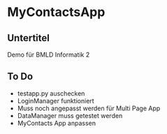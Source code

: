 # MyContactsApp

## Untertitel
Demo für BMLD Informatik 2

## To Do

- testapp.py auschecken
- LoginManager funktioniert
- Muss noch angepasst werden für Multi Page App
- DataManager muss getestet werden
- MyContacts App anpassen